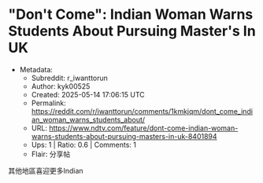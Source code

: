 # \"Don't Come\": Indian Woman Warns Students About Pursuing Master's In UK

- Metadata:
  - Subreddit: r_iwanttorun
  - Author: kyk00525
  - Created: 2025-05-14 17:06:15 UTC
  - Permalink: https://reddit.com/r/iwanttorun/comments/1kmkjqm/dont_come_indian_woman_warns_students_about/
  - URL: https://www.ndtv.com/feature/dont-come-indian-woman-warns-students-about-pursuing-masters-in-uk-8401894
  - Ups: 1 | Ratio: 0.6 | Comments: 1
  - Flair: 分享帖


其他地區喜迎更多Indian

